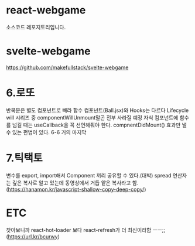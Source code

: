 # react-webgame

소스코드 레포지토리입니다.

# svelte-webgame

https://github.com/makefullstack/svelte-webgame

# 6.로또

반복문은 별도 컴포넌트로 빼라
함수 컴포넌트(Ball.jsx)와 Hooks는 다르다
Lifecycle will 시리즈 중 componentWillUnmount말곤 전부 사라질 예정
자식 컴포넌트에 함수를 넘길 때는 useCallback을 꼭 선언해줘야 한다.
compnentDidMount() 효과만 낼 수 있는 편법이 있다. 6-6 거의 마지막

# 7.틱택토

변수를 export, import해서 Component 끼리 공유할 수 있다.(대박)
spread 연산자는 깊은 복사로 알고 있는데 동영상에서 거듭 얕은 복사라고 함.(https://hanamon.kr/javascript-shallow-copy-deep-copy/)

# ETC

찾아보니까 react-hot-loader 보다 react-refresh가 더 최신이라함 ㅡㅡ;;(https://url.kr/bcurwy)
